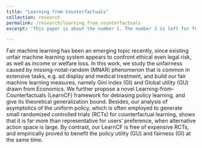 ```yaml
---
title: "Learning from Counterfactuals"
collection: research
permalink: /research/learning_from_counterfactuals
excerpt: 'This paper is about the number 1. The number 2 is left for future work.'

---
```

Fair machine learning has been an emerging topic recently, since existing unfair machine learning system appears to confront ethical even legal risk, as well as income or welfare loss. In this work, we study the unfairness caused by missing-notat-random (MNAR) phenomenon that is common in extensive tasks, e.g. ad display and medical treatment, and build our fair machine learning measures, namely Gini index (GI) and Global utility (GU) drawn from Economics. We further propose a novel Learning-from-Counterfactuals (LearnCF) framework for debiasing policy learning, and give its theoretical generalization bound. Besides, our analysis of asymptotics of the uniform policy, which is often employed to generate small randomized controlled trials (RCTs) for counterfactual learning, shows that it is far more than representative for users’ preference, when alternative action space is large. By contrast, our LearnCF is free of expensive RCTs, and empirically proved to benefit the policy utility (GU) and fairness (GI) at the same time.
